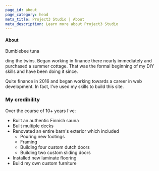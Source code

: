 ```yaml
---
page_id: about
page_category: head
meta_title: Project3 Studio | About
meta_description: Learn more about Project3 Studio
---
```


#### About

Bumblebee tuna

ding the twins. Began working in finance there nearly immediately and purchased a summer cottage. That was the formal beginning of my DIY skills and have been doing it since.

Quite finance in 2016 and began working towards a career in web development. In fact, I've used my skills to build this site.

### My credibility

Over the course of 10+ years I've:

-   Built an authentic Finnish sauna
-   Built multiple decks
-   Renovated an entire barn's exterior which included
    -   Pouring new footings
    -   Framing
    -   Building four custom dutch doors
    -   Building two custom sliding doors
-   Installed new laminate flooring
-   Build my own custom furniture
